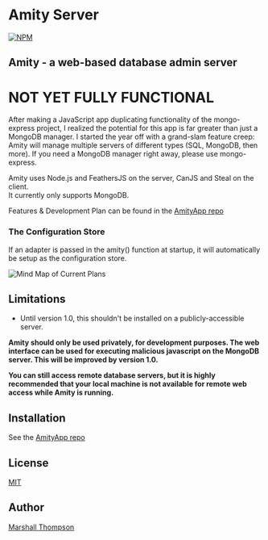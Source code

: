 Amity Server
=========================

[![NPM](https://nodei.co/npm/amity.png?downloads=true&stars=true)](https://nodei.co/npm/amity/)

## Amity - a web-based database admin server 

# NOT YET FULLY FUNCTIONAL
After making a JavaScript app duplicating functionality of the mongo-express project, I realized the potential for this app is far greater than just a MongoDB manager.  I started the year off with a grand-slam feature creep: Amity will manage multiple servers of different types (SQL, MongoDB, then more).  If you need a MongoDB manager right away, please use mongo-express.


Amity uses Node.js and FeathersJS on the server, CanJS and Steal on the client.  
It currently only supports MongoDB.

Features & Development Plan can be found in the [AmityApp repo](https://github.com/marshallswain/AmityApp)
 

### The Configuration Store

If an adapter is passed in the amity() function at startup, it will automatically be setup as the configuration store. 

![Mind Map of Current Plans](http://i.imgur.com/A6b2cdY.png)

Limitations
-----------

- Until version 1.0, this shouldn't be installed on a publicly-accessible server.

**Amity should only be used privately, for development purposes. The web interface can be used for executing malicious javascript on the MongoDB server. This will be improved by version 1.0.** 

**You can still access remote database servers, but it is highly recommended that your local machine is not available for remote web access while Amity is running.**

Installation
-----------
See the [AmityApp repo](https://github.com/marshallswain/AmityApp)


## License

[MIT](http://opensource.org/licenses/MIT)

## Author

[Marshall Thompson](https://github.com/Glavin001)